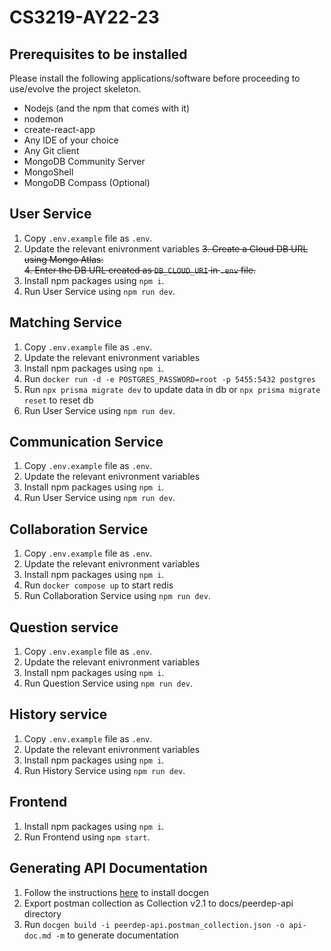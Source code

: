 # CS3219-AY22-23

## Prerequisites to be installed

Please install the following applications/software before proceeding to use/evolve the project
skeleton.

- Nodejs (and the npm that comes with it)
- nodemon
- create-react-app
- Any IDE of your choice
- Any Git client
- MongoDB Community Server
- MongoShell
- MongoDB Compass (Optional)

## User Service

1. Copy `.env.example` file as `.env`.
2. Update the relevant enivronment variables
   ~~3. Create a Cloud DB URL using Mongo Atlas.~~  
   ~~4. Enter the DB URL created as `DB_CLOUD_URI` in `.env` file.~~
3. Install npm packages using `npm i`.
4. Run User Service using `npm run dev`.

## Matching Service

1. Copy `.env.example` file as `.env`.
2. Update the relevant enivronment variables
3. Install npm packages using `npm i`.
4. Run `docker run -d -e POSTGRES_PASSWORD=root -p 5455:5432 postgres`
5. Run `npx prisma migrate dev` to update data in db or `npx prisma migrate reset` to reset db
6. Run User Service using `npm run dev`.

## Communication Service

1. Copy `.env.example` file as `.env`.
2. Update the relevant enivronment variables
3. Install npm packages using `npm i`.
4. Run User Service using `npm run dev`.

## Collaboration Service

1. Copy `.env.example` file as `.env`.
2. Update the relevant enivronment variables
3. Install npm packages using `npm i`.
4. Run `docker compose up` to start redis
5. Run Collaboration Service using `npm run dev`.

## Question service

1. Copy `.env.example` file as `.env`.
2. Update the relevant enivronment variables
3. Install npm packages using `npm i`.
4. Run Question Service using `npm run dev`.

## History service

1. Copy `.env.example` file as `.env`.
2. Update the relevant enivronment variables
3. Install npm packages using `npm i`.
4. Run History Service using `npm run dev`.

## Frontend

1. Install npm packages using `npm i`.
2. Run Frontend using `npm start`.

## Generating API Documentation

1. Follow the instructions [here](https://github.com/thedevsaddam/docgen) to install docgen
2. Export postman collection as Collection v2.1 to docs/peerdep-api directory
3. Run `docgen build -i peerdep-api.postman_collection.json -o api-doc.md -m` to generate documentation
